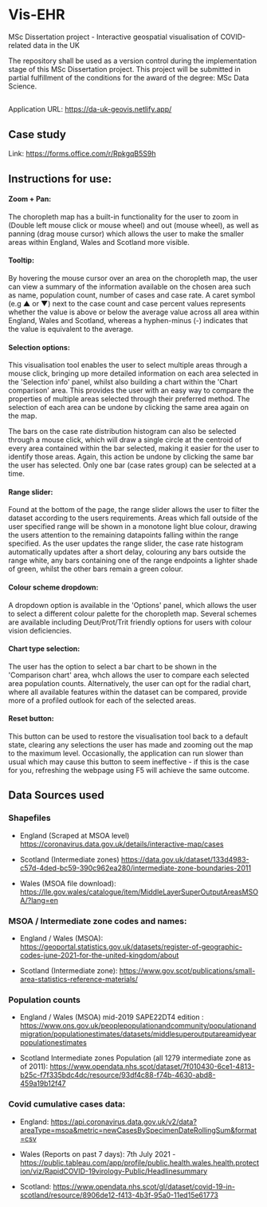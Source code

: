 # Vis-EHR
MSc Dissertation project - Interactive geospatial visualisation of COVID-related data in the UK

The repository shall be used as a version control during the implementation stage of this MSc Dissertation project.
This project will be submitted in partial fulfillment of the conditions for the award of the degree: MSc Data Science.

##
Application URL: https://da-uk-geovis.netlify.app/

## Case study
Link: https://forms.office.com/r/RpkgqB5S9h

## Instructions for use:

#### Zoom + Pan:
The choropleth map has a built-in functionality for the user to zoom in (Double left mouse click or mouse wheel) and out (mouse wheel), as well as panning (drag mouse cursor) which allows the user to make the smaller areas within England, Wales and Scotland more visible. 

#### Tooltip:
By hovering the mouse cursor over an area on the choropleth map, the user can view a summary of the information available on the chosen area such as name, population count, number of cases and case rate. A caret symbol (e.g ▲ or ▼) next to the case count and case percent values represents whether the value is above or below the average value across all area within England, Wales and Scotland, whereas a hyphen-minus (-) indicates that the value is equivalent to the average.

#### Selection options:
This visualisation tool enables the user to select multiple areas through a mouse click, bringing up more detailed information on each area selected in the 'Selection info' panel, whilst also building a chart within the 'Chart comparison' area. This provides the user with an easy way to compare the properties of multiple areas selected through their preferred method. The selection of each area can be undone by clicking the same area again on the map.

The bars on the case rate distribution histogram can also be selected through a mouse click, which will draw a single circle at the centroid of every area contained within the bar selected, making it easier for the user to identify those areas. Again, this action be undone by clicking the same bar the user has selected. Only one bar (case rates group) can be selected at a time.

#### Range slider:
Found at the bottom of the page, the range slider allows the user to filter the dataset according to the users requirements. Areas which fall outside of the user specified range will be shown in a monotone light blue colour, drawing the users attention to the remaining datapoints falling within the range specified. As the user updates the range slider, the case rate histogram automatically updates after a short delay, colouring any bars outside the range white, any bars containing one of the range endpoints a lighter shade of green, whilst the other bars remain a green colour.

#### Colour scheme dropdown:
A dropdown option is available in the 'Options' panel, which allows the user to select a different colour palette for the choropleth map. Several schemes are available including Deut/Prot/Trit friendly options for users with colour vision deficiencies.

#### Chart type selection:
The user has the option to select a bar chart to be shown in the 'Comparison chart' area, whch allows the user to compare each selected area population counts. Alternatively, the user can opt for the radial chart, where all available features within the dataset can be compared, provide more of a profiled outlook for each of the selected areas.

#### Reset button:
This button can be used to restore the visualisation tool back to a default state, clearing any selections the user has made and zooming out the map to the maximum level. Occasionally, the application can run slower than usual which may cause this button to seem ineffective - if this is the case for you, refreshing the webpage using F5 will achieve the same outcome.

## Data Sources used
### Shapefiles

* England (Scraped at MSOA level)
https://coronavirus.data.gov.uk/details/interactive-map/cases

* Scotland (Intermediate zones)
https://data.gov.uk/dataset/133d4983-c57d-4ded-bc59-390c962ea280/intermediate-zone-boundaries-2011

* Wales (MSOA file download):
https://lle.gov.wales/catalogue/item/MiddleLayerSuperOutputAreasMSOA/?lang=en

### MSOA / Intermediate zone codes and names:

* England / Wales (MSOA):
https://geoportal.statistics.gov.uk/datasets/register-of-geographic-codes-june-2021-for-the-united-kingdom/about

* Scotland (Intermediate zone):
https://www.gov.scot/publications/small-area-statistics-reference-materials/

### Population counts

* England / Wales (MSOA) mid-2019 SAPE22DT4 edition :
https://www.ons.gov.uk/peoplepopulationandcommunity/populationandmigration/populationestimates/datasets/middlesuperoutputareamidyearpopulationestimates

* Scotland Intermediate zones Population (all 1279 intermediate zone as of 2011):
https://www.opendata.nhs.scot/dataset/7f010430-6ce1-4813-b25c-f7f335bdc4dc/resource/93df4c88-f74b-4630-abd8-459a19b12f47

### Covid cumulative cases data:

* England:
https://api.coronavirus.data.gov.uk/v2/data?areaType=msoa&metric=newCasesBySpecimenDateRollingSum&format=csv

* Wales (Reports on past 7 days):
7th July 2021 - https://public.tableau.com/app/profile/public.health.wales.health.protection/viz/RapidCOVID-19virology-Public/Headlinesummary

* Scotland:
https://www.opendata.nhs.scot/gl/dataset/covid-19-in-scotland/resource/8906de12-f413-4b3f-95a0-11ed15e61773
